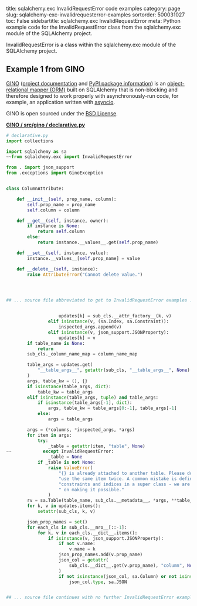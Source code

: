 title: sqlalchemy.exc InvalidRequestError code examples
category: page
slug: sqlalchemy-exc-invalidrequesterror-examples
sortorder: 500031027
toc: False
sidebartitle: sqlalchemy.exc InvalidRequestError
meta: Python example code for the InvalidRequestError class from the sqlalchemy.exc module of the SQLAlchemy project.


InvalidRequestError is a class within the sqlalchemy.exc module of the SQLAlchemy project.


## Example 1 from GINO
[GINO](https://github.com/fantix/gino)
([project documentation](https://python-gino.readthedocs.io/en/latest/)
and
[PyPI package information](https://pypi.org/project/gino/))
is an [object-relational mapper (ORM)](/object-relational-mappers-orms.html)
built on SQLAlchemy that is non-blocking and therefore designed to work properly
with asynchronously-run code, for example, an application written with
[asyncio](https://docs.python.org/3/library/asyncio.html).

GINO is open sourced under the [BSD License](https://github.com/python-gino/gino/blob/master/LICENSE).

[**GINO / src/gino / declarative.py**](https://github.com/python-gino/gino/blob/master/src/gino/./declarative.py)

```python
# declarative.py
import collections

import sqlalchemy as sa
~~from sqlalchemy.exc import InvalidRequestError

from . import json_support
from .exceptions import GinoException


class ColumnAttribute:

    def __init__(self, prop_name, column):
        self.prop_name = prop_name
        self.column = column

    def __get__(self, instance, owner):
        if instance is None:
            return self.column
        else:
            return instance.__values__.get(self.prop_name)

    def __set__(self, instance, value):
        instance.__values__[self.prop_name] = value

    def __delete__(self, instance):
        raise AttributeError("Cannot delete value.")




## ... source file abbreviated to get to InvalidRequestError examples ...


                    updates[k] = sub_cls.__attr_factory__(k, v)
                elif isinstance(v, (sa.Index, sa.Constraint)):
                    inspected_args.append(v)
                elif isinstance(v, json_support.JSONProperty):
                    updates[k] = v
        if table_name is None:
            return
        sub_cls._column_name_map = column_name_map

        table_args = updates.get(
            "__table_args__", getattr(sub_cls, "__table_args__", None)
        )
        args, table_kw = (), {}
        if isinstance(table_args, dict):
            table_kw = table_args
        elif isinstance(table_args, tuple) and table_args:
            if isinstance(table_args[-1], dict):
                args, table_kw = table_args[0:-1], table_args[-1]
            else:
                args = table_args

        args = (*columns, *inspected_args, *args)
        for item in args:
            try:
                _table = getattr(item, "table", None)
~~            except InvalidRequestError:
                _table = None
            if _table is not None:
                raise ValueError(
                    "{} is already attached to another table. Please do not "
                    "use the same item twice. A common mistake is defining "
                    "constraints and indices in a super class - we are working"
                    " on making it possible."
                )
        rv = sa.Table(table_name, sub_cls.__metadata__, *args, **table_kw)
        for k, v in updates.items():
            setattr(sub_cls, k, v)

        json_prop_names = set()
        for each_cls in sub_cls.__mro__[::-1]:
            for k, v in each_cls.__dict__.items():
                if isinstance(v, json_support.JSONProperty):
                    if not v.name:
                        v.name = k
                    json_prop_names.add(v.prop_name)
                    json_col = getattr(
                        sub_cls.__dict__.get(v.prop_name), "column", None
                    )
                    if not isinstance(json_col, sa.Column) or not isinstance(
                        json_col.type, sa.JSON


## ... source file continues with no further InvalidRequestError examples...

```

